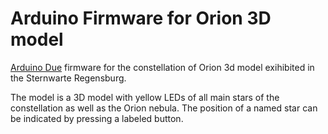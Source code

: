 # Arduino Firmware for Orion 3D model

[Arduino Due](https://store.arduino.cc/en-de/products/arduino-due) firmware for the constellation of Orion 3d model exihibited in the Sternwarte Regensburg.

The model is a 3D model with yellow LEDs of all main stars of the constellation as well as the Orion nebula. The position of a named star can be indicated by pressing a labeled button.
